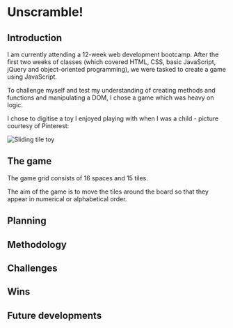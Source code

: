 # Unscramble!

## Introduction

I am currently attending a 12-week web development bootcamp.  After the first two weeks of classes (which covered HTML, CSS, basic JavaScript, jQuery and object-oriented programming), we were tasked to create a game using JavaScript.

To challenge myself and test my understanding of creating methods and functions and manipulating a DOM, I chose a game which was heavy on logic.

I chose to digitise a toy I enjoyed playing with when I was a child - picture courtesy of Pinterest:

![Sliding tile toy](https://i.pinimg.com/originals/90/c0/14/90c014a120d166467668dd02e8c449a7.jpg)


## The game

The game grid consists of 16 spaces and 15 tiles.

The aim of the game is to move the tiles around the board so that they appear in numerical or alphabetical order.


## Planning



## Methodology



## Challenges



## Wins



## Future developments



